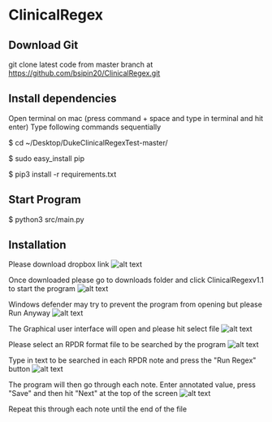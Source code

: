 # ClinicalRegex


## Download Git
git clone latest code from master branch at https://github.com/bsipin20/ClinicalRegex.git

## Install dependencies
Open terminal on mac (press command + space and type in terminal and hit enter)
Type following commands sequentially 

$ cd ~/Desktop/DukeClinicalRegexTest-master/

$ sudo easy\_install pip

$ pip3 install -r requirements.txt

## Start Program
$ python3 src/main.py

## Installation 
Please download dropbox link
![alt text](https://user-images.githubusercontent.com/22480551/54787127-35097000-4c01-11e9-8524-9df472325f08.png)


Once downloaded please go to downloads folder and click ClinicalRegexv1.1 to start the program
![alt text](https://user-images.githubusercontent.com/22480551/54787245-81ed4680-4c01-11e9-8cf4-c76f7a39b3f7.png)

Windows defender may try to prevent the program from opening but please Run Anyway
![alt text](https://user-images.githubusercontent.com/22480551/54787274-a34e3280-4c01-11e9-8042-d468e7398847.png)

The Graphical user interface will open and please hit select file
![alt text](https://user-images.githubusercontent.com/22480551/54787327-cbd62c80-4c01-11e9-9eb7-e5453a257799.png)


Please select an RPDR format file to be searched by the program
![alt text](https://user-images.githubusercontent.com/22480551/54787376-f58f5380-4c01-11e9-9122-b7405dafc94f.png)

Type in text to be searched in each RPDR note and press the "Run Regex" button
![alt text](https://user-images.githubusercontent.com/22480551/54787560-72bac880-4c02-11e9-9d04-3a6d210f6674.png)

The program will then go through each note. Enter annotated value, press "Save" and then hit "Next" at the top of the screen 
![alt text](https://user-images.githubusercontent.com/22480551/54787607-9bdb5900-4c02-11e9-8fd5-7cabc9b009b1.png)

Repeat this through each note until the end of the file 
